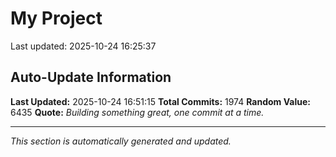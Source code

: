 # My Project


Last updated: 2025-10-24 16:25:37





























































































































































































































































































































































































































































































































































































































































































































































































































































































































































































































































































































































































































































































































































































































































































































































































































































































































































































































































































































































































































































































































































































































































































































































































































































## Auto-Update Information

**Last Updated:** 2025-10-24 16:51:15
**Total Commits:** 1974
**Random Value:** 6435
**Quote:** _Building something great, one commit at a time._

---
_This section is automatically generated and updated._